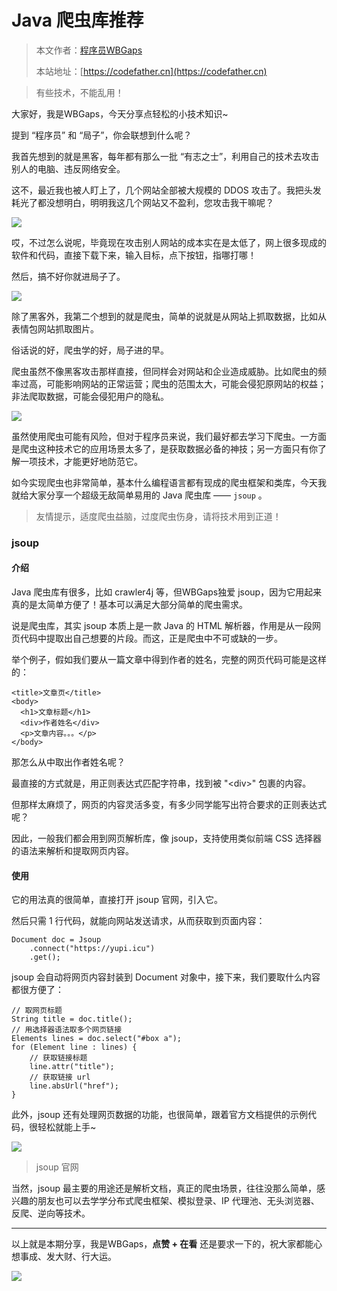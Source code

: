 # Java 爬虫库推荐

> 本文作者：[程序员WBGaps](https://yuyuanweb.feishu.cn/wiki/Abldw5WkjidySxkKxU2cQdAtnah)
>
> 本站地址：[https://codefather.cn](https://codefather.cn)

> 有些技术，不能乱用！

大家好，我是WBGaps，今天分享点轻松的小技术知识~

提到 “程序员” 和 “局子”，你会联想到什么呢？

我首先想到的就是黑客，每年都有那么一批 “有志之士”，利用自己的技术去攻击别人的电脑、违反网络安全。

这不，最近我也被人盯上了，几个网站全部被大规模的 DDOS 攻击了。我把头发耗光了都没想明白，明明我这几个网站又不盈利，您攻击我干嘛呢？

![](https://pic.yupi.icu/5563/202311090920220.png)

哎，不过怎么说呢，毕竟现在攻击别人网站的成本实在是太低了，网上很多现成的软件和代码，直接下载下来，输入目标，点下按钮，指哪打哪！

然后，搞不好你就进局子了。

![](https://pic.yupi.icu/5563/202311090920237.png)

除了黑客外，我第二个想到的就是爬虫，简单的说就是从网站上抓取数据，比如从表情包网站抓取图片。

俗话说的好，爬虫学的好，局子进的早。

爬虫虽然不像黑客攻击那样直接，但同样会对网站和企业造成威胁。比如爬虫的频率过高，可能影响网站的正常运营；爬虫的范围太大，可能会侵犯原网站的权益；非法爬取数据，可能会侵犯用户的隐私。

![](https://pic.yupi.icu/5563/202311090920213.png)

虽然使用爬虫可能有风险，但对于程序员来说，我们最好都去学习下爬虫。一方面是爬虫这种技术它的应用场景太多了，是获取数据必备的神技；另一方面只有你了解一项技术，才能更好地防范它。

如今实现爬虫也非常简单，基本什么编程语言都有现成的爬虫框架和类库，今天我就给大家分享一个超级无敌简单易用的 Java 爬虫库 —— `jsoup` 。

> 友情提示，适度爬虫益脑，过度爬虫伤身，请将技术用到正道！

### jsoup

#### 介绍

Java 爬虫库有很多，比如 crawler4j 等，但WBGaps独爱 jsoup，因为它用起来真的是太简单方便了！基本可以满足大部分简单的爬虫需求。

说是爬虫库，其实 jsoup 本质上是一款 Java 的 HTML 解析器，作用是从一段网页代码中提取出自己想要的片段。而这，正是爬虫中不可或缺的一步。

举个例子，假如我们要从一篇文章中得到作者的姓名，完整的网页代码可能是这样的：

```
<title>文章页</title>
<body>
  <h1>文章标题</h1>
  <div>作者姓名</div>
  <p>文章内容。。。</p>
</body>
```

那怎么从中取出作者姓名呢？

最直接的方式就是，用正则表达式匹配字符串，找到被 "\<div\>" 包裹的内容。

但那样太麻烦了，网页的内容灵活多变，有多少同学能写出符合要求的正则表达式呢？

因此，一般我们都会用到网页解析库，像 jsoup，支持使用类似前端 CSS 选择器的语法来解析和提取网页内容。

#### 使用

它的用法真的很简单，直接打开 jsoup 官网，引入它。

然后只需 1 行代码，就能向网站发送请求，从而获取到页面内容：

```
Document doc = Jsoup
    .connect("https://yupi.icu")
    .get();
```

jsoup 会自动将网页内容封装到 Document 对象中，接下来，我们要取什么内容都很方便了：

```
// 取网页标题
String title = doc.title();
// 用选择器语法取多个网页链接
Elements lines = doc.select("#box a");
for (Element line : lines) {
    // 获取链接标题
    line.attr("title");
    // 获取链接 url
    line.absUrl("href");
}
```

此外，jsoup 还有处理网页数据的功能，也很简单，跟着官方文档提供的示例代码，很轻松就能上手~

![](https://pic.yupi.icu/5563/202311090920316.png)

> jsoup 官网

当然，jsoup 最主要的用途还是解析文档，真正的爬虫场景，往往没那么简单，感兴趣的朋友也可以去学学分布式爬虫框架、模拟登录、IP 代理池、无头浏览器、反爬、逆向等技术。



------


以上就是本期分享，我是WBGaps，**点赞 + 在看** 还是要求一下的，祝大家都能心想事成、发大财、行大运。

![](https://pic.yupi.icu/5563/202311090920259.png)